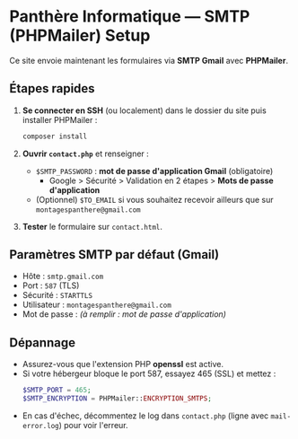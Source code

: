# Panthère Informatique — SMTP (PHPMailer) Setup

Ce site envoie maintenant les formulaires via **SMTP Gmail** avec **PHPMailer**.

## Étapes rapides

1. **Se connecter en SSH** (ou localement) dans le dossier du site puis installer PHPMailer :
   ```bash
   composer install
   ```

2. **Ouvrir `contact.php`** et renseigner :
   - `$SMTP_PASSWORD` : **mot de passe d'application Gmail** (obligatoire)
     - Google > Sécurité > Validation en 2 étapes > **Mots de passe d'application**
   - (Optionnel) `$TO_EMAIL` si vous souhaitez recevoir ailleurs que sur `montagespanthere@gmail.com`

3. **Tester** le formulaire sur `contact.html`.

## Paramètres SMTP par défaut (Gmail)
- Hôte : `smtp.gmail.com`
- Port : `587` (TLS)
- Sécurité : `STARTTLS`
- Utilisateur : `montagespanthere@gmail.com`
- Mot de passe : *(à remplir : mot de passe d'application)*

## Dépannage
- Assurez-vous que l'extension PHP **openssl** est active.
- Si votre hébergeur bloque le port 587, essayez 465 (SSL) et mettez :
  ```php
  $SMTP_PORT = 465;
  $SMTP_ENCRYPTION = PHPMailer::ENCRYPTION_SMTPS;
  ```
- En cas d'échec, décommentez le log dans `contact.php` (ligne avec `mail-error.log`) pour voir l'erreur.